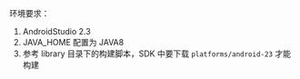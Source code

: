 环境要求：

1. AndroidStudio 2.3
2. JAVA_HOME 配置为 JAVA8
3. 参考 library 目录下的构建脚本，SDK 中要下载 `platforms/android-23` 才能构建
